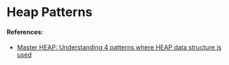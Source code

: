 # Heap Patterns

#### References:
- [Master HEAP: Understanding 4 patterns where HEAP data structure is used](https://leetcode.com/discuss/general-discussion/1127238/master-heap-by-solving-23-questions-in-4-patterns-category)
